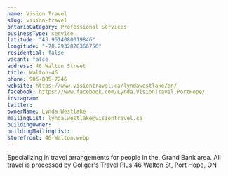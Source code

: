 ```yaml
---
name: Vision Travel
slug: vision-travel
ontarioCategory: Professional Services
businessType: service
latitude: "43.9514080019846"
longitude: "-78.2932828366756"
residential: false
vacant: false
address: 46 Walton Street
title: Walton-46
phone: 905-885-7246
website: https://www.visiontravel.ca/lyndawestlake/en/
facebook: https://www.facebook.com/Lynda.VisionTravel.PortHope/
instagram:
twitter:
ownerName: Lynda Westlake
mailingList: lynda.westlake@visiontravel.ca
buildingOwner:
buildingMailingList:
storefront: 46-Walton.webp
---
```


Specializing in travel arrangements for people in the. Grand Bank area. All travel is processed by Goliger's Travel Plus
46 Walton St, Port Hope, ON
